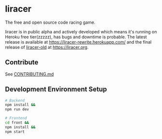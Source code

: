 # liracer
The free and open source code racing game.

liracer is in public alpha and actively developed which means it's running on Heroku free tier(zzzzz), has bugs and downtime is probable. The latest release is available at https://liracer-rewrite.herokuapp.com/ and the final release of [liracer-old](https://github.com/olav35/liracer-old) at https://liracer.org.

## Contribute
See [CONTRIBUTING.md](CONTRIBUTING.md)

## Development Environment Setup
```sh
# Backend
npm install &&
npm run dev
```
```sh
# Frontend
cd front &&
npm install &&
npm start
```
